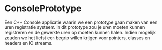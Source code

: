 # ConsolePrototype

Een C++ Console applicatie waarin we een prototype gaan maken van een uren registratie systeem. In dit prototype zou je uren moeten kunnen registreren en de gewerkte uren op moeten kunnen halen. Indien mogelijk zouden we het liefst een begrip willen krijgen voor pointers, classes en headers en IO streams.
